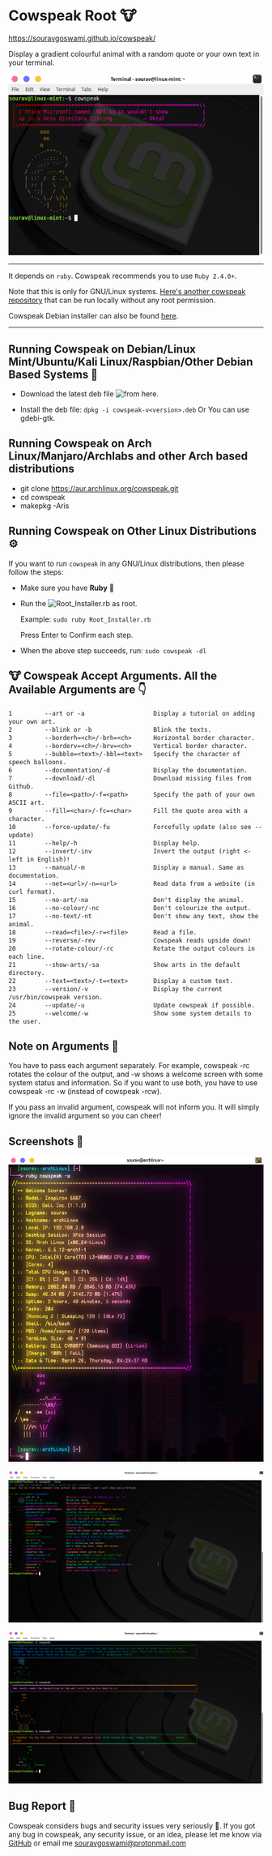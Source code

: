 # Cowspeak Root 🐮
https://souravgoswami.github.io/cowspeak/

Display a gradient colourful animal with a random quote or your own text in your terminal.

![cowspeak](https://github.com/Souravgoswami/cowspeak-deb/blob/master/Screenshots/Screenshot_2019-01-24_23-10-28.png)

---

It depends on `ruby`. Cowspeak recommends you to use `Ruby 2.4.0+`.

Note that this is only for GNU/Linux systems. [Here's another cowspeak repository](https://github.com/Souravgoswami/cowspeak) that can be run locally without any root permission.

Cowspeak Debian installer can also be found [here](https://www.opendesktop.org/p/1271477/).

---

## Running Cowspeak on Debian/Linux Mint/Ubuntu/Kali Linux/Raspbian/Other Debian Based Systems 🐄

   + Download the latest deb file ![from here](https://github.com/Souravgoswami/cowspeak-root/tree/master/Debian).
        
   + Install the deb file:
            `dpkg -i cowspeak-v<version>.deb`
                Or
             You can use gdebi-gtk.

## Running Cowspeak on Arch Linux/Manjaro/Archlabs and other Arch based distributions

   + git clone https://aur.archlinux.org/cowspeak.git
   + cd cowspeak
   + makepkg -Aris

## Running Cowspeak on Other Linux Distributions ⚙️

If you want to run `cowspeak` in any GNU/Linux distributions, then please follow the steps:
    
   + Make sure you have **Ruby** 💎
   
   + Run the ![Root_Installer.rb](https://github.com/Souravgoswami/cowspeak-deb/blob/master/Root_Installer.rb) as root.
         
        Example: `sudo ruby Root_Installer.rb`
         
        Press Enter to Confirm each step.

   + When the above step succeeds, run:
        `sudo cowspeak -dl`
   
## 🐮 Cowspeak Accept Arguments. All the Available Arguments are 👇
```
1         --art or -a                   Display a tutorial on adding your own art.
2         --blink or -b                 Blink the texts.
3         --borderh=<ch>/-brh=<ch>      Horizontal border character.
4         --borderv=<ch>/-brv=<ch>      Vertical border character.
5         --bubble=<text>/-bbl=<text>   Specify the character of speech balloons.
6         --documentation/-d            Display the documentation.
7         --download/-dl                Download missing files from Github.
8         --file=<path>/-f=<path>       Specify the path of your own ASCII art.
9         --fill=<char>/-fc=<char>      Fill the quote area with a character.
10        --force-update/-fu            Forcefully update (also see --update)
11        --help/-h                     Display help.
12        --invert/-inv                 Invert the output (right <- left in English)!
13        --manual/-m                   Display a manual. Same as documentation.
14        --net=<url>/-n=<url>          Read data from a website (in curl format).
15        --no-art/-na                  Don't display the animal.
16        --no-colour/-nc               Don't colourize the output.
17        --no-text/-nt                 Don't show any text, show the animal.
18        --read=<file>/-r=<file>       Read a file.
19        --reverse/-rev                Cowspeak reads upside down!
20        --rotate-colour/-rc           Rotate the output colours in each line.
21        --show-arts/-sa               Show arts in the default directory.
22        --text=<text>/-t=<text>       Display a custom text.
23        --version/-v                  Display the current /usr/bin/cowspeak version.
24        --update/-u                   Update cowspeak if possible.
25        --welcome/-w                  Show some system details to the user.
```

## Note on Arguments 📝
You have to pass each argument separately. For example, cowspeak -rc rotates the colour of the output, and -w shows a welcome screen with some system status and information. So if you want to use both, you have to use cowspeak -rc -w (instead of cowspeak -rcw).

If you pass an invalid argument, cowspeak will not inform you. It will simply ignore the invalid argument so you can cheer!

## Screenshots 📸
![alt cowspeak --welcome](https://github.com/Souravgoswami/cowspeak/blob/master/Screenshots/b.png)
 
![cowspeak](https://github.com/Souravgoswami/cowspeak-deb/blob/master/Screenshots/Screenshot_2019-03-26_04-04-36.png)
 
![cowspeak](https://github.com/Souravgoswami/cowspeak-deb/blob/master/Screenshots/Screenshot_2019-03-26_04-04-11.png)

## Bug Report 🐞
Cowspeak considers bugs and security issues very seriously 🐛. If you got any bug in cowspeak, any security issue, or an idea, please let me know via [GitHub](https://github.com/Souravgoswami/cowspeak-deb/issues/new) or email me souravgoswami@protonmail.com
